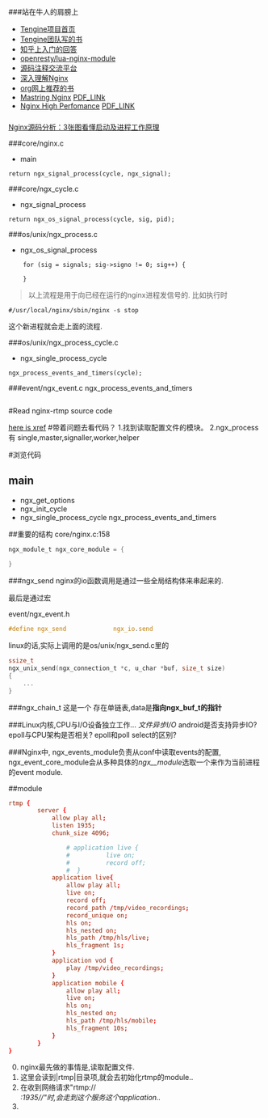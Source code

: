 ###站在牛人的肩膀上
* [Tengine项目首页](http://tengine.taobao.org/index_cn.html)
* [Tengine团队写的书](http://tengine.taobao.org/book/index.html)
* [知乎上入门的回答](https://www.zhihu.com/question/20857459)
* [openresty/lua-nginx-module](https://github.com/openresty/lua-nginx-module)
* [源码注释交流平台](http://www.imaotao.cn/xref/nginx-1.10.0/)
* [深入理解Nginx](http://product.dangdang.com/23910258.html#catalog)
* [org网上推荐的书](http://nginx.org/en/books.html)
* [Mastring Nginx](http://product.dangdang.com/23655331.html#catalog) [PDF_LINk](http://pdf.th7.cn/down/files/1411/Mastering%20Nginx.pdf)
* [Nginx High Perfomance](http://product.dangdang.com/1900482176.html#catalog) [PDF_LINK](http://185.49.84.138/ebooks/Nginx-High-Performance[ebooksfeed.com].pdf)


###
[Nginx源码分析：3张图看懂启动及进程工作原理](http://weibo.com/ttarticle/p/show?id=2309403949643745620312)

###core/nginx.c
* main
```
return ngx_signal_process(cycle, ngx_signal);
```

###core/ngx_cycle.c
* ngx_signal_process
```
return ngx_os_signal_process(cycle, sig, pid);
```


###os/unix/ngx_process.c
* ngx_os_signal_process
```
    for (sig = signals; sig->signo != 0; sig++) {
        
    }
```

>以上流程是用于向已经在运行的nginx进程发信号的.
比如执行时
```
#/usr/local/nginx/sbin/nginx -s stop
```
这个新进程就会走上面的流程.

###os/unix/ngx_process_cycle.c
* ngx_single_process_cycle
```
ngx_process_events_and_timers(cycle);
```

###event/ngx_event.c
ngx_process_events_and_timers
```

```



#Read nginx-rtmp source code

[here is xref]()
#带着问题去看代码？
1.找到读取配置文件的模块。
2.ngx_process 有 single,master,signaller,worker,helper

#浏览代码

## main
    
    
* ngx_get_options
* ngx_init_cycle
* ngx_single_process_cycle
    ngx_process_events_and_timers
    


##重要的结构
core/nginx.c:158
``` c
ngx_module_t ngx_core_module = {
    
}
```

###ngx_send
nginx的io函数调用是通过一些全局结构体来串起来的.

最后是通过宏

event/ngx_event.h
```c
#define ngx_send             ngx_io.send
```


linux的话,实际上调用的是os/unix/ngx_send.c里的
```c
ssize_t
ngx_unix_send(ngx_connection_t *c, u_char *buf, size_t size)
{
    ...
}
```

###ngx_chain_t 
这是一个 存在单链表,data是**指向ngx_buf_t的指针**

###Linux内核,CPU与I/O设备独立工作...
*文件异步I/O*
android是否支持异步IO?
epoll与CPU架构是否相关?
epoll和poll select的区别?

###Nginx中,
ngx_events_module负责从conf中读取events的配置,
ngx_event_core_module会从多种具体的*ngx_<event>_module*选取一个来作为当前进程的event module.

##module
```conf
rtmp {
        server {
            allow play all;
            listen 1935;
            chunk_size 4096;

                # application live {
                #          live on;
                #          record off;
                #  }
            application live{
                allow play all;
                live on;
                record off;
                record_path /tmp/video_recordings;
                record_unique on;
                hls on;
                hls_nested on;
                hls_path /tmp/hls/live;
                hls_fragment 1s;
            }
            application vod {
                play /tmp/video_recordings;
            }
            application mobile {
                allow play all;
                live on;
                hls on;
                hls_nested on;
                hls_path /tmp/hls/mobile;
                hls_fragment 10s;
            }
        }
}
```
0. nginx最先做的事情是,读取配置文件.
1. 这里会读到|rtmp|目录项,就会去初始化rtmp的module..
2. 在收到网络请求"rtmp://<address>:1935/<live>/<app>"时,会走到这个服务这个application..
3. 